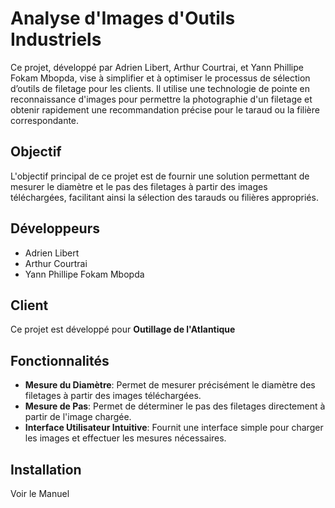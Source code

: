 # Analyse d'Images d'Outils Industriels

Ce projet, développé par Adrien Libert, Arthur Courtrai, et Yann Phillipe Fokam Mbopda, vise à simplifier et à optimiser le processus de sélection d’outils de filetage pour les clients. Il utilise une technologie de pointe en reconnaissance d'images pour permettre la photographie d'un filetage et obtenir rapidement une recommandation précise pour le taraud ou la filière correspondante.

## Objectif

L'objectif principal de ce projet est de fournir une solution permettant de mesurer le diamètre et le pas des filetages à partir des images téléchargées, facilitant ainsi la sélection des tarauds ou filières appropriés.

## Développeurs

- Adrien Libert
- Arthur Courtrai
- Yann Phillipe Fokam Mbopda

## Client

Ce projet est développé pour **Outillage de l'Atlantique**

## Fonctionnalités

- **Mesure du Diamètre**: Permet de mesurer précisément le diamètre des filetages à partir des images téléchargées.
- **Mesure de Pas**: Permet de déterminer le pas des filetages directement à partir de l'image chargée.
- **Interface Utilisateur Intuitive**: Fournit une interface simple pour charger les images et effectuer les mesures nécessaires.

## Installation

Voir le Manuel
